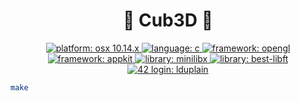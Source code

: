 <h1 align="center">🧱 Cub3D 🎥</h1>

<p align="center">
  <a href="https://fr.wikipedia.org/wiki/MacOS_Mojave">
    <img alt="platform: osx 10.14.x" src="https://img.shields.io/badge/platform-osx%20v10.14.x-red?style=flat-square" target="_blank" />
  </a>
  <a href="https://fr.wikipedia.org/wiki/C_(langage)">
    <img alt="language: c" src="https://img.shields.io/badge/language-C-purple?style=flat-square" target="_blank" />
  </a>
  <a href="https://fr.wikipedia.org/wiki/OpenGL">
    <img alt="framework: opengl" src="https://img.shields.io/badge/framework-OpenGL-blue?style=flat-square" target="_blank" />
  </a>
  <a href="https://developer.apple.com/documentation/appkit">
    <img alt="framework: appkit" src="https://img.shields.io/badge/framework-AppKit-blue?style=flat-square" target="_blank" />
  </a>
  <a href="https://harm-smits.github.io/42docs/libs/minilibx/getting_started.html">
    <img alt="library: minilibx" src="https://img.shields.io/badge/library-MiniLibX-orange?style=flat-square" target="_blank" />
  </a>
  <a href="https://github.com/LoisDuplain/best-libft">
    <img alt="library: best-libft" src="https://img.shields.io/badge/library-best--libft-orange?style=flat-square" target="_blank" />
  </a>
  <a href="https://profile.intra.42.fr/users/lduplain">
    <img alt="42 login: lduplain" src="https://img.shields.io/badge/42%20login-lduplain-green?style=flat-square" target="_blank" />
  </a>
</p>
<!--
<p align="left">Project description...</p>

<h2 align="left">Compile</h2>
<p align="left">To basically compile program:</p>
<code>make</code>

<p align="left">To recompile entire program:</p>
```bash
make re
```

<p align="left">To clean all *.o in project:</p>
```bash
make oclean
```

<p align="left">To clean all *.o in project and libraries:</p>
```bash
make clean
```

<p align="left">To clean all *.o and compiled things in project and libraries:</p>
```bash
make fclean
```

<h2 align="left">Run</h2>
<h2 align="left">Controls</h2>
<h2 align="left">Parsing</h2>
-->

<!--
# 🧱 Cub3D 🎥

![platform: osx 10.14.x](https://img.shields.io/badge/platform-osx%20v10.14.x-red?style=flat-square)
![language: c](https://img.shields.io/badge/language-C-purple?style=flat-square)
![framework: opengl](https://img.shields.io/badge/framework-OpenGL-blue?style=flat-square)
![framework: appkit](https://img.shields.io/badge/framework-AppKit-blue?style=flat-square)
![library: minilibx](https://img.shields.io/badge/library-MiniLibX-orange?style=flat-square)
![library: best-libft](https://img.shields.io/badge/library-best--libft-orange?style=flat-square)
![42 login: lduplain](https://img.shields.io/badge/42%20login-lduplain-green?style=flat-square)
-->

```bash
make
```
